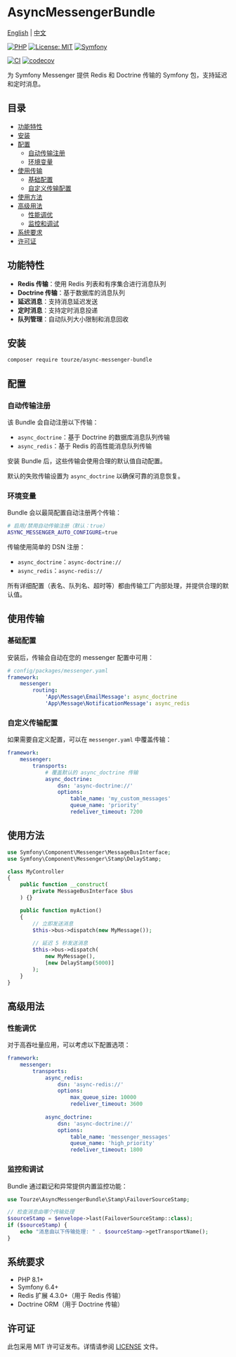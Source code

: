 # AsyncMessengerBundle

[English](README.md) | [中文](README.zh-CN.md)

[![PHP](https://img.shields.io/badge/php-%5E8.1-blue)](https://www.php.net/)
[![License: MIT](https://img.shields.io/badge/License-MIT-yellow.svg)](https://opensource.org/licenses/MIT)
[![Symfony](https://img.shields.io/badge/symfony-%5E6.4-green)](https://symfony.com/)

[![CI](https://github.com/tourze/php-monorepo/workflows/CI/badge.svg)](https://github.com/tourze/php-monorepo/actions)
[![codecov](https://codecov.io/gh/tourze/php-monorepo/graph/badge.svg?flag=async-messenger-bundle)](https://codecov.io/gh/tourze/php-monorepo)

为 Symfony Messenger 提供 Redis 和 Doctrine 传输的 Symfony 包，支持延迟和定时消息。

## 目录

- [功能特性](#功能特性)
- [安装](#安装)
- [配置](#配置)
  - [自动传输注册](#自动传输注册)
  - [环境变量](#环境变量)
- [使用传输](#使用传输)
  - [基础配置](#基础配置)
  - [自定义传输配置](#自定义传输配置)
- [使用方法](#使用方法)
- [高级用法](#高级用法)
  - [性能调优](#性能调优)
  - [监控和调试](#监控和调试)
- [系统要求](#系统要求)
- [许可证](#许可证)

## 功能特性

- **Redis 传输**：使用 Redis 列表和有序集合进行消息队列
- **Doctrine 传输**：基于数据库的消息队列
- **延迟消息**：支持消息延迟发送
- **定时消息**：支持定时消息投递
- **队列管理**：自动队列大小限制和消息回收

## 安装

```bash
composer require tourze/async-messenger-bundle
```

## 配置

### 自动传输注册

该 Bundle 会自动注册以下传输：
- `async_doctrine`：基于 Doctrine 的数据库消息队列传输
- `async_redis`：基于 Redis 的高性能消息队列传输

安装 Bundle 后，这些传输会使用合理的默认值自动配置。

默认的失败传输设置为 `async_doctrine` 以确保可靠的消息恢复。

### 环境变量

Bundle 会以最简配置自动注册两个传输：

```bash
# 启用/禁用自动传输注册（默认：true）
ASYNC_MESSENGER_AUTO_CONFIGURE=true
```

传输使用简单的 DSN 注册：
- `async_doctrine`：`async-doctrine://`
- `async_redis`：`async-redis://`

所有详细配置（表名、队列名、超时等）都由传输工厂内部处理，并提供合理的默认值。

## 使用传输

### 基础配置

安装后，传输会自动在您的 messenger 配置中可用：

```yaml
# config/packages/messenger.yaml
framework:
    messenger:
        routing:
            'App\Message\EmailMessage': async_doctrine
            'App\Message\NotificationMessage': async_redis
```

### 自定义传输配置

如果需要自定义配置，可以在 `messenger.yaml` 中覆盖传输：

```yaml
framework:
    messenger:
        transports:
            # 覆盖默认的 async_doctrine 传输
            async_doctrine:
                dsn: 'async-doctrine://'
                options:
                    table_name: 'my_custom_messages'
                    queue_name: 'priority'
                    redeliver_timeout: 7200
```

## 使用方法

```php
use Symfony\Component\Messenger\MessageBusInterface;
use Symfony\Component\Messenger\Stamp\DelayStamp;

class MyController
{
    public function __construct(
        private MessageBusInterface $bus
    ) {}

    public function myAction()
    {
        // 立即发送消息
        $this->bus->dispatch(new MyMessage());
        
        // 延迟 5 秒发送消息
        $this->bus->dispatch(
            new MyMessage(),
            [new DelayStamp(5000)]
        );
    }
}
```

## 高级用法

### 性能调优

对于高吞吐量应用，可以考虑以下配置选项：

```yaml
framework:
    messenger:
        transports:
            async_redis:
                dsn: 'async-redis://'
                options:
                    max_queue_size: 10000
                    redeliver_timeout: 3600
            
            async_doctrine:
                dsn: 'async-doctrine://'
                options:
                    table_name: 'messenger_messages'
                    queue_name: 'high_priority'
                    redeliver_timeout: 1800
```

### 监控和调试

Bundle 通过戳记和异常提供内置监控功能：

```php
use Tourze\AsyncMessengerBundle\Stamp\FailoverSourceStamp;

// 检查消息由哪个传输处理
$sourceStamp = $envelope->last(FailoverSourceStamp::class);
if ($sourceStamp) {
    echo "消息由以下传输处理: " . $sourceStamp->getTransportName();
}
```

## 系统要求

- PHP 8.1+
- Symfony 6.4+
- Redis 扩展 4.3.0+（用于 Redis 传输）
- Doctrine ORM（用于 Doctrine 传输）

## 许可证

此包采用 MIT 许可证发布。详情请参阅 [LICENSE](LICENSE) 文件。